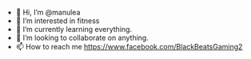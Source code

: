 - 👋 Hi, I’m @manulea
- 👀 I’m interested in fitness
- 🌱 I’m currently learning everything.
- 💞️ I’m looking to collaborate on anything.
- 📫 How to reach me https://www.facebook.com/BlackBeatsGaming2

<!---
manulea/manulea is a ✨ special ✨ repository because its `README.md` (this file) appears on your GitHub profile.
You can click the Preview link to take a look at your changes.
--->
